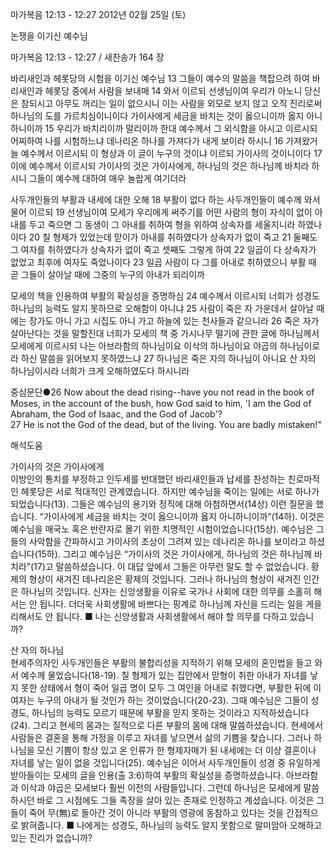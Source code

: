 마가복음 12:13 - 12:27 
2012년 02월 25일 (토)

논쟁을 이기신 예수님



마가복음 12:13 - 12:27 / 새찬송가 164 장


바리새인과 헤롯당의 시험을 이기신 예수님
13 그들이 예수의 말씀을 책잡으려 하여 바리새인과 헤롯당 중에서 사람을 보내매 14 와서 이르되 선생님이여 우리가 아노니 당신은 참되시고 아무도 꺼리는 일이 없으시니 이는 사람을 외모로 보지 않고 오직 진리로써 하나님의 도를 가르치심이니이다 가이사에게 세금을 바치는 것이 옳으니이까 옳지 아니하니이까 15 우리가 바치리이까 말리이까 한대 예수께서 그 외식함을 아시고 이르시되 어찌하여 나를 시험하느냐 데나리온 하나를 가져다가 내게 보이라 하시니 16 가져왔거늘 예수께서 이르시되 이 형상과 이 글이 누구의 것이냐 이르되 가이사의 것이니이다 17 이에 예수께서 이르시되 가이사의 것은 가이사에게, 하나님의 것은 하나님께 바치라 하시니 그들이 예수께 대하여 매우 놀랍게 여기더라

사두개인들의 부활과 내세에 대한 오해
18 부활이 없다 하는 사두개인들이 예수께 와서 물어 이르되 19 선생님이여 모세가 우리에게 써주기를 어떤 사람의 형이 자식이 없이 아내를 두고 죽으면 그 동생이 그 아내를 취하여 형을 위하여 상속자를 세울지니라 하였나이다 20 칠 형제가 있었는데 맏이가 아내를 취하였다가 상속자가 없이 죽고 21 둘째도 그 여자를 취하였다가 상속자가 없이 죽고 셋째도 그렇게 하여 22 일곱이 다 상속자가 없었고 최후에 여자도 죽었나이다 23 일곱 사람이 다 그를 아내로 취하였으니 부활 때 곧 그들이 살아날 때에 그중의 누구의 아내가 되리이까

모세의 책을 인용하여 부활의 확실성을 증명하심
24 예수께서 이르시되 너희가 성경도 하나님의 능력도 알지 못하므로 오해함이 아니냐 25 사람이 죽은 자 가운데서 살아날 때에는 장가도 아니 가고 시집도 아니 가고 하늘에 있는 천사들과 같으니라 26 죽은 자가 살아난다는 것을 말할진대 너희가 모세의 책 중 가시나무 떨기에 관한 글에 하나님께서 모세에게 이르시되 나는 아브라함의 하나님이요 이삭의 하나님이요 야곱의 하나님이로라 하신 말씀을 읽어보지 못하였느냐 27 하나님은 죽은 자의 하나님이 아니요 산 자의 하나님이시라 너희가 크게 오해하였도다 하시니라

중심문단●26 Now about the dead rising--have you not read in the book of Moses, in the account of the bush, how God said to him, 'I am the God of Abraham, the God of Isaac, and the God of Jacob'?   
27 He is not the God of the dead, but of the living. You are badly mistaken!"

해석도움





가이사의 것은 가이사에게  
이방인의 통치를 부정하고 인두세를 반대했던 바리새인들과 납세를 찬성하는 친로마적인 헤롯당은 서로 적대적인 관계였습니다. 하지만 예수님을 죽이는 일에는 서로 하나가 되었습니다(13). 그들은 예수님의 용기와 정직에 대해 아첨하면서(14상) 이런 질문을 했습니다. “가이사에게 세금을 바치는 것이 옳으니이까 옳지 아니하니이까”(14하). 이것은 예수님을 매국노 혹은 반란자로 몰기 위한 치명적인 시험이었습니다(15상). 예수님은 그들의 사악함을 간파하시고 가이사의 초상이 그려져 있는 데나리온 하나를 보이라고 하셨습니다(15하). 그리고 예수님은 “가이사의 것은 가이사에게, 하나님의 것은 하나님께 바치라”(17)고 말씀하셨습니다. 이 대답 앞에서 그들은 아무런 말도 할 수 없었습니다. 황제의 형상이 새겨진 데나리온은 황제의 것입니다. 그러나 하나님의 형상이 새겨진 인간은 하나님의 것입니다. 신자는 신앙생활을 이유로 국가나 사회에 대한 의무를 소홀히 해서는 안 됩니다. 더더욱 사회생활에 바쁘다는 핑계로 하나님께 자신을 드리는 일을 게을리해서도 안 됩니다.
■ 나는 신앙생활과 사회생활에서 해야 할 의무를 다하고 있습니까?

산 자의 하나님  
현세주의자인 사두개인들은 부활의 불합리성을 지적하기 위해 모세의 혼인법을 들고 와서 예수께 물었습니다(18-19). 칠 형제가 있는 집안에서 맏형이 취한 아내가 자녀를 낳지 못한 상태에서 형이 죽어 일곱 명이 모두 그 여인을 아내로 취했다면, 부활한 뒤에 이 여자는 누구의 아내가 될 것인가 하는 것이었습니다(20-23). 그때 예수님은 그들이 성경도, 하나님의 능력도 모르기 때문에 부활을 믿지 못하는 것이라고 지적하셨습니다(24). 그리고 현세의 몸과는 질적으로 다른 부활의 몸에 대해 말씀하셨습니다. 현세에서 사람들은 결혼을 통해 가정을 이루고 자녀를 낳으면서 삶의 기쁨을 찾습니다. 그러나 하나님을 모신 기쁨이 항상 있고 온 인류가 한 형제자매가 된 내세에는 더 이상 결혼이나 자녀를 낳는 일이 없을 것입니다(25). 예수님은 이어서 사두개인들이 성경 중 유일하게 받아들이는 모세의 글을 인용(출 3:6)하여 부활의 확실성을 증명하셨습니다. 아브라함과 이삭과 야곱은 모세보다 훨씬 이전의 사람들입니다. 그런데 하나님은 모세에게 말씀하시던 바로 그 시점에도 그들 족장을 살아 있는 존재로 인정하고 계셨습니다. 이것은 그들이 죽어 무(無)로 돌아간 것이 아니라 부활의 영광에 동참하고 있다는 것을 간접적으로 밝혀줍니다.
■ 나에게는 성경도, 하나님의 능력도 알지 못함으로 말미암아 오해하고 있는 진리가 없습니까?